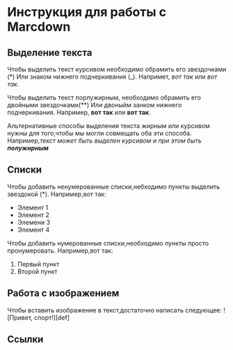 # Инструкция для работы с Marcdown 

## Выделение текста 
Чтобы выделить текст курсивом необходимо обрамить его звездочками (*) Или знаком нижнего подчеркивания (_). Напримет, *вот так* или _вот так_.

Чтобы выделить текст порлужирным, необходимо обрамить его двойными звездочками(**) Или двоныйм занком нижнего подчеркивания. Например, **вот так** или __вот так__.

Альтернативные способы выделения текста жирным или курсивом нужны для того,чтобы мы могли совмещать оба эти способа. Например,_текст может быть выделен курсивом и при этом быть **полужирным**_


## Списки 

Чтобы добавить ненумерованные списки,небходимо пункты выделить звездокой (*).
Например,вот так: 
* Элемент 1
* Элемент 2
* Элемени 3
* Элемент 4

Чтобы добавить нумерованные списки,необходимо пункты просто пронумеровать.
Например,вот так: 
1. Первый пункт
2. Второй пункт

## Работа с изображением
Чтобы вставить изображение в текст,достаточно написать следующее: 
![Привет, спорт!][def]


## Ссылки